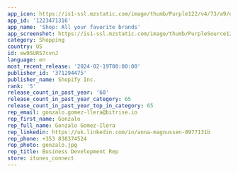 ```yaml
---
app_icon: https://is1-ssl.mzstatic.com/image/thumb/Purple122/v4/73/a9/ea/73a9ea05-5aa7-7a91-2ff5-25e5c164dc04/AppIcon-0-0-1x_U007emarketing-0-10-0-85-220.png/1024x1024bb.png
app_id: '1223471316'
app_name: 'Shop: All your favorite brands'
app_screenshot: https://is1-ssl.mzstatic.com/image/thumb/PurpleSource126/v4/fe/a7/b1/fea7b149-a5cb-d42f-8915-ca2dc4cd5d7e/96818576-c4c8-47f8-8dd1-62d9c9dcaf3d_6.5_Display_01_cash.jpg/1242x2688bb.png
category: Shopping
country: US
id: ew9SURS7cvnJ
language: en
most_recent_release: '2024-02-19T00:00:00'
publisher_id: '371294475'
publisher_name: Shopify Inc.
rank: '5'
release_count_in_past_year: '60'
release_count_in_past_year_category: 65
release_count_in_past_year_top_in_category: 65
rep_email: gonzalo.gomez-llera@bitrise.io
rep_first_name: Gonzalo
rep_full_name: Gonzalo Gomez-Ilera
rep_linkedin: https://uk.linkedin.com/in/anna-magnussen-0977131b
rep_phone: +353 838374524
rep_photo: gonzalo.jpg
rep_title: Business Development Rep
store: itunes_connect
---
```

